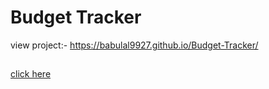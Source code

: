 # Budget Tracker
view project:- https://babulal9927.github.io/Budget-Tracker/
##
[click here](https://babulal9927.github.io/Budget-Tracker/)
